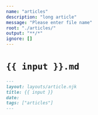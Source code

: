 ```yaml
---
name: "articles"
description: "long article"
message: "Please enter file name"
root: "./articles/"
output: "**/*"
ignore: []
---
```


# `{{ input }}.md`

```markdown
---
layout: layouts/article.njk
title: {{ input }}
date: 
tags: ["articles"]
---
```
